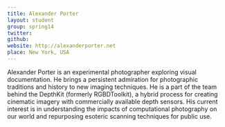 ```yaml
---
title: Alexander Porter
layout: student
group: spring14
twitter:
github:
website: http://alexanderporter.net
place: New York, USA
---
```

Alexander Porter is an experimental photographer exploring visual documentation. He brings a persistent admiration for photographic traditions and history to new imaging techniques. He is a part of the team behind the DepthKit (formerly RGBDToolkit), a hybrid process for creating cinematic imagery with commercially available depth sensors. His current interest is in understanding the impacts of computational photography on our world and repurposing esoteric scanning techniques for public use.
